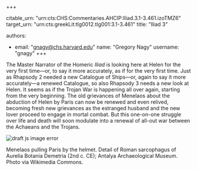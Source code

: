 +++


citable_urn: "urn:cts:CHS:Commentaries.AHCIP:Iliad.3.1-3.461.izoTMZ6"
target_urn: "urn:cts:greekLit:tlg0012.tlg001:3.1-3.461"
title: "Iliad 3"

authors:
- email: "gnagy@chs.harvard.edu"
  name: "Gregory Nagy"
  username: "gnagy"
+++

<p>The Master Narrator of the Homeric <em>Iliad</em> is looking here at Helen for the very first time—or, to say it more accurately, as if for the very first time. Just as Rhapsody 2 needed a new Catalogue of Ships—or, again to say it more accurately—a renewed Catalogue, so also Rhapsody 3 needs a new look at Helen. It seems as if the Trojan War is happening all over again, starting from the very beginning. The old grievances of Menelaos about the abduction of Helen by Paris can now be renewed and even relived, becoming fresh new grievances as the estranged husband and the new lover proceed to engage in mortal combat. But this one-on-one struggle over life and death will soon modulate into a renewal of all-out war between the Achaeans and the Trojans.</p><p></p><span><img src="https://classical-inquiries.chs.harvard.edu/wp-content/uploads/2016/07/Antalya_Museum_-_Sarkophag_5b_Aphrodite_verbirgt_Paris_1280.jpg" alt="draft js image error"/></span><p>Menelaos pulling Paris by the helmet. Detail of Roman sarcophagus of Aurelia Botania Demetria (2nd c. CE); Antalya Archaeological Museum. <a>Photo</a> via Wikimedia Commons.</p>